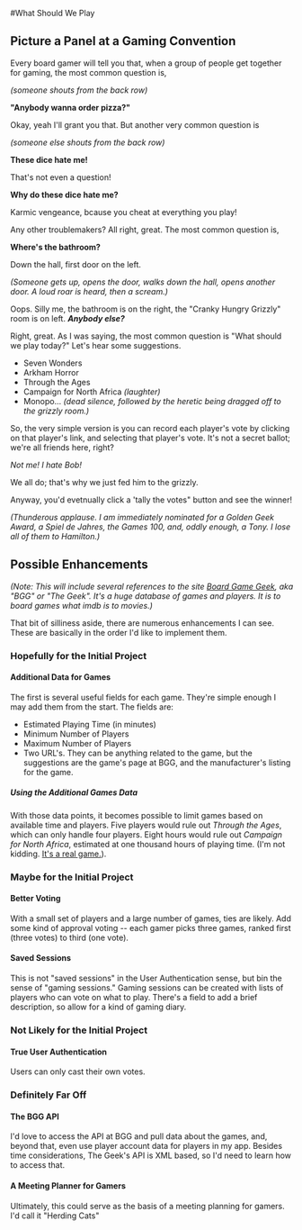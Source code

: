 #What Should We Play

## Picture a Panel at a Gaming Convention
Every board gamer will tell you that, when a group of people get together for gaming, the most common question is, 

*(someone shouts from the back row)*

**"Anybody wanna order pizza?"**

Okay, yeah I'll grant you that. But another very common question is

*(someone else shouts from the back row)*

**These dice hate me!**

That's not even a question!

**Why do these dice hate me?**

Karmic vengeance, bcause you cheat at everything you play!

Any other troublemakers? All right, great. The most common question is,

**Where's the bathroom?**

Down the hall, first door on the left. 

*(Someone gets up, opens the door, walks down the hall, opens another door. A loud roar is heard, then a scream.)*

Oops. Silly me, the bathroom is on the right, the "Cranky Hungry Grizzly" room is on left. ***Anybody else?***

Right, great. As I was saying, the most common question is "What should we play today?" Let's hear some suggestions.

* Seven Wonders
* Arkham Horror
* Through the Ages
* Campaign for North Africa *(laughter)*
* Monopo... *(dead silence, followed by the heretic being dragged off to the grizzly room.)*

So, the very simple version is you can record each player's vote by clicking on that player's link, and selecting that player's vote. It's not a secret ballot; we're all friends here, right?

*Not me! I hate Bob!*

We all do; that's why we just fed him to the grizzly. 

Anyway, you'd evetnually click a 'tally the votes" button and see the winner! 

*(Thunderous applause. I am immediately nominated for a Golden Geek Award, a Spiel de Jahres, the Games 100, and, oddly enough, a Tony. I lose all of them to Hamilton.)*



## Possible Enhancements

*(Note: This will include several references to the site [Board Game Geek](https://boardgamegeek.com/), aka "BGG" or "The Geek". It's a huge database of games and players. It is to board games what imdb is to movies.)*

That bit of silliness aside, there are numerous enhancements I can see. These are basically in the order I'd like to implement them. 

### Hopefully for the Initial Project
#### Additional Data for Games

The first is several useful fields for each game. They're simple enough I may add them from the start. The fields are:
* Estimated Playing Time (in minutes)
* Minimum Number of Players
* Maximum Number of Players
* Two URL's. They can be anything related to the game, but the suggestions are the game's page at BGG, and the manufacturer's listing for the game.

##### Using the Additional Games Data
With those data points, it becomes possible to limit games based on available time and players. Five players would rule out *Through the Ages*, which can only handle four players. Eight hours would rule out *Campaign for North Africa*, estimated at one thousand hours of playing time. (I'm not kidding. [It's a real game.](https://boardgamegeek.com/boardgame/4815/campaign-north-africa)). 

### Maybe for the Initial Project
#### Better Voting
With a small set of players and a large number of games, ties are likely. Add some kind of approval voting -- each gamer picks three games, ranked first (three votes) to third (one vote). 

#### Saved Sessions
This is not "saved sessions" in the User Authentication sense, but bin the sense of "gaming sessions."  Gaming sessions can be created with lists of players who can vote on what to play. There's a field to add a brief description, so allow for a kind of gaming diary.

### Not Likely for the Initial Project
#### True User Authentication
Users can only cast their own votes. 

### Definitely Far Off
#### The BGG API
I'd love to access the API at BGG and pull data about the games, and, beyond that, even use player account data for players in my app. Besides time considerations, The Geek's API is XML based, so I'd need to learn how to access that. 
 
#### A Meeting Planner for Gamers
Ultimately, this could serve as the basis of a meeting planning for gamers. I'd call it "Herding Cats"
